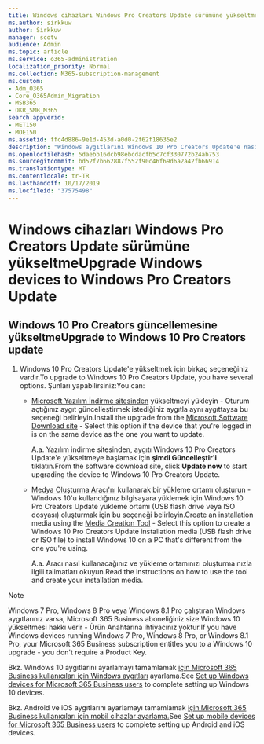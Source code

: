 ```yaml
---
title: Windows cihazları Windows Pro Creators Update sürümüne yükseltme
ms.author: sirkkuw
author: Sirkkuw
manager: scotv
audience: Admin
ms.topic: article
ms.service: o365-administration
localization_priority: Normal
ms.collection: M365-subscription-management
ms.custom:
- Adm_O365
- Core_O365Admin_Migration
- MSB365
- OKR_SMB_M365
search.appverid:
- MET150
- MOE150
ms.assetid: ffc4d886-9e1d-453d-a0d0-2f62f18635e2
description: "Windows aygıtlarını Windows 10 Pro Creators Update'e nasıl yükselteceklerini öğrenin. "
ms.openlocfilehash: 5daebb16dcb98ebcdacfb5c7cf330772b24ab753
ms.sourcegitcommit: bd52f7b662887f552f90c46f69d6a2a42fb66914
ms.translationtype: MT
ms.contentlocale: tr-TR
ms.lasthandoff: 10/17/2019
ms.locfileid: "37575498"
---
```

# <a name="upgrade-windows-devices-to-windows-pro-creators-update"></a><span data-ttu-id="b189f-103">Windows cihazları Windows Pro Creators Update sürümüne yükseltme</span><span class="sxs-lookup"><span data-stu-id="b189f-103">Upgrade Windows devices to Windows Pro Creators Update</span></span>

## <a name="upgrade-to-windows-10-pro-creators-update"></a><span data-ttu-id="b189f-104">Windows 10 Pro Creators güncellemesine yükseltme</span><span class="sxs-lookup"><span data-stu-id="b189f-104">Upgrade to Windows 10 Pro Creators update</span></span>
  
1. <span data-ttu-id="b189f-105">Windows 10 Pro Creators Update'e yükseltmek için birkaç seçeneğiniz vardır.</span><span class="sxs-lookup"><span data-stu-id="b189f-105">To upgrade to Windows 10 Pro Creators Update, you have several options.</span></span> <span data-ttu-id="b189f-106">Şunları yapabilirsiniz:</span><span class="sxs-lookup"><span data-stu-id="b189f-106">You can:</span></span>
    
    - <span data-ttu-id="b189f-107">[Microsoft Yazılım İndirme sitesinden](https://go.microsoft.com/fwlink/?LinkID=836951 ) yükseltmeyi yükleyin - Oturum açtığınız aygıt güncelleştirmek istediğiniz aygıtla aynı aygıttaysa bu seçeneği belirleyin.</span><span class="sxs-lookup"><span data-stu-id="b189f-107">Install the upgrade from the [Microsoft Software Download site](https://go.microsoft.com/fwlink/?LinkID=836951 ) - Select this option if the device that you're logged in is on the same device as the one you want to update.</span></span>
    
      <span data-ttu-id="b189f-108">A.</span><span class="sxs-lookup"><span data-stu-id="b189f-108">a.</span></span> <span data-ttu-id="b189f-109">Yazılım indirme sitesinden, aygıtı Windows 10 Pro Creators Update'e yükseltmeye başlamak için **şimdi Güncelleştir'i** tıklatın.</span><span class="sxs-lookup"><span data-stu-id="b189f-109">From the software download site, click **Update now** to start upgrading the device to Windows 10 Pro Creators Update.</span></span> 
    
     - <span data-ttu-id="b189f-110">[Medya Oluşturma Aracı'nı](https://go.microsoft.com/fwlink/?LinkID=836960) kullanarak bir yükleme ortamı oluşturun - Windows 10'u kullandığınız bilgisayara yüklemek için Windows 10 Pro Creators Update yükleme ortamı (USB flash drive veya ISO dosyası) oluşturmak için bu seçeneği belirleyin.</span><span class="sxs-lookup"><span data-stu-id="b189f-110">Create an installation media using the [Media Creation Tool](https://go.microsoft.com/fwlink/?LinkID=836960) - Select this option to create a Windows 10 Pro Creators Update installation media (USB flash drive or ISO file) to install Windows 10 on a PC that's different from the one you're using.</span></span>
    
        <span data-ttu-id="b189f-111">A.</span><span class="sxs-lookup"><span data-stu-id="b189f-111">a.</span></span> <span data-ttu-id="b189f-112">Aracı nasıl kullanacağınız ve yükleme ortamınızı oluşturma nızla ilgili talimatları okuyun.</span><span class="sxs-lookup"><span data-stu-id="b189f-112">Read the instructions on how to use the tool and create your installation media.</span></span> 

> [!Note]
> <span data-ttu-id="b189f-113">Windows 7 Pro, Windows 8 Pro veya Windows 8.1 Pro çalıştıran Windows aygıtlarınız varsa, Microsoft 365 Business aboneliğiniz size Windows 10 yükseltmesi hakkı verir - Ürün Anahtarına ihtiyacınız yoktur.</span><span class="sxs-lookup"><span data-stu-id="b189f-113">If you have Windows devices running Windows 7 Pro, Windows 8 Pro, or Windows 8.1 Pro, your Microsoft 365 Business subscription entitles you to a Windows 10 upgrade - you don't require a Product Key.</span></span>
    
<span data-ttu-id="b189f-114">Bkz. Windows 10 aygıtlarını ayarlamayı tamamlamak [için Microsoft 365 Business kullanıcıları için Windows aygıtları](set-up-windows-devices.md) ayarlama.</span><span class="sxs-lookup"><span data-stu-id="b189f-114">See [Set up Windows devices for Microsoft 365 Business users](set-up-windows-devices.md) to complete setting up Windows 10 devices.</span></span> 
  
<span data-ttu-id="b189f-115">Bkz. Android ve iOS aygıtlarını ayarlamayı tamamlamak [için Microsoft 365 Business kullanıcıları için mobil cihazlar ayarlama.](set-up-mobile-devices.md)</span><span class="sxs-lookup"><span data-stu-id="b189f-115">See [Set up mobile devices for Microsoft 365 Business users](set-up-mobile-devices.md) to complete setting up Android and iOS devices.</span></span> 
  
